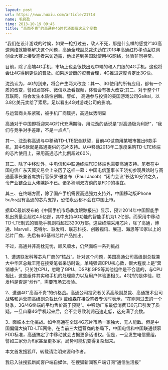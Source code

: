 ```yaml
---
layout: post
url: https://www.huxiu.com/article/21714
name: 毛启盈
time: 2013-10-19 09:45
title: “高而不贵”的高通在4G时代还面临这三个变数
---
```

“我们在设计游戏的时候，如果一枪打过去，敌人不死，那是什么样的感觉?”4G高速网络就能够解决这个问题，高通全球副总裁沈劲在2013年高通红杉移动互联网创业大赛上接受笔者采访透露，他出差到美国就使用4G网络，体验非同寻常。

目前，除了高端4G手机，市场上也会很快出现中端的和入门级的4G手机，这也将会让4G得到更快的普及。如果运营商的资费合理，4G推进速度肯定比3G快。

沈劲认为，4G的到来，将会产生两大改变：其一、3G使用的所有应用，都有一个质的改变，譬如发邮件、微信以及看视频，体验会有极大改变;其二、对于整个IT互联网，将会发生本质性创新。譬如， 高通参与投资的美国游戏公司Gaikai，以3.8亿美元卖给了索尼。足以看出4G对游戏公司的影响。

与运营商关系紧密，被手机厂商簇拥，高通优势明显

高通对于中国即将迎来4G时代充满期待，用沈劲的话说是“对高通极为利好”，“我们与竞争对手差距，不是一点点”。

其一、沈劲称高通与中移动TD-LTE配合默契，目前4G试商用某城市推出6款手机，其中5款就是高通提供的芯片支持。从中移动2013年二季度采购TD-LTE终端的芯片使用上，采用高通芯片比例超过60%。

其二、除了中移动外，中电信和中联通终端FDD终端也需要高通支持。笔者在中国电信广东天翼交易会上亲历了这样一幕：中国电信董事长王晓初参观展馆时与高通董事长兼首席执行官保罗·雅各布（Paul Jacob）“闭门会议”长达10分钟之久，令产业链企业大佬嫉妒不已。诸多猜测双方谈的是FDD的事宜。

其三、在终端方面，除了国产手机需要高通强力支持外，中国移动版iPhone 5c/5s没有高通的芯片支撑，恐怕永远都不会在中国上市。

据IDC最新发布的《中国手机市场季度跟踪报告》显示，预计2014年中国智能手机出货量会超过4.5亿部，其中支持4G功能的智能手机为1.2亿部。而采用中移动TD-LTE制式的智能手机则将超过3200万部。这些终端采用芯片，除了高通，博通、Marvell、英特尔、联发科、联芯科技、创毅视讯、展迅、海思等10家以上的芯片厂商，先后有4G基带芯片产品推出。

不过，高通并非高枕无忧，顺风顺水，仍然面临一系列挑战

1、遭遇联发科等芯片厂商的“核战”。针对这个问题，美国高通公司高级副总裁兼大中华区总裁王翔在接受笔者采访时说，单纯强调CPU核心数，很大程度上是“营销噱头”。只关注CPU，忽略了GPU、DSP和GPS等其他组件是不合适的，与CPU相比，这些组件其实和手机的处理能力以及用户体验更相关。4G拼的是体验，联发科是否是“炒作”，需要市场去检验。

2、遭遇4G“高而不贵”的价格战。高通公司投资者关系高级副总裁、高通技术公司战略和运营商高级副总裁比尔·戴维森在接受笔者专访时表示，“在刚刚过去的一个财季，3G/4G终端的平均售价高于预期”。中移动广东最低消费130元已引发了质疑。一旦山寨4G手机起来后，会不会导致利润迅速走低，这充满了变数。

3、面临本土化挑战。如今高通在全球4G芯片市场一家独大，无人能敌。但是中国偏偏大搞TD-LTE网络。在当前三大运营商的格局下，中国电信和中国联通倾慕FDD标准，高通搞定了中移动就会占据更多话语权。但是，一旦发生电信重组，譬如三家分为6家甚至更多家，局势可能机变得复杂起来。

本文首发搜狐IT，转载请注明来源和作者。

我已入驻搜狐新闻客户端自媒体，在搜狐新闻客户端订阅“通信生活报”

